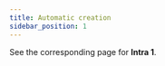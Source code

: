 ```yaml
---
title: Automatic creation
sidebar_position: 1
---
```


See the corresponding page for **Intra 1**.